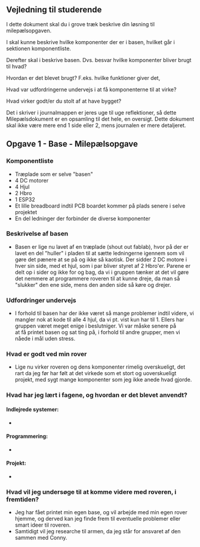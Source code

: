 ## Vejledning til studerende

I dette dokument skal du i grove træk beskrive din løsning til milepælsopgaven.

I skal kunne beskrive hvilke komponenter der er i basen, hvilket går i sektionen komponentliste.

Derefter skal i beskrive basen. Dvs. besvar hvilke komponenter bliver brugt til hvad? 

Hvordan er det blevet brugt? F.eks. hvilke funktioner giver det,

Hvad var udfordringerne undervejs i at få komponenterne til at virke?

Hvad virker godt/er du stolt af at have bygget?

Det i skriver i journalmappen er jeres uge til uge reflektioner, så dette Milepælsdokument er en opsamling til det hele, en oversigt. Dette dokument skal ikke være mere end 1 side eller 2, mens journalen er mere detaljeret.

## Opgave 1 - Base - Milepælsopgave

### Komponentliste 
  - Træplade som er selve "basen"
  - 4 DC motorer
  - 4 Hjul
  - 2 Hbro
  - 1 ESP32
  - Et lille breadboard indtil PCB boardet kommer på plads senere i selve projektet
  - En del ledninger der forbinder de diverse komponenter

### Beskrivelse af basen
  - Basen er lige nu lavet af en træplade (shout out fablab), hvor på der er lavet en del "huller" i pladen til at sætte ledningerne igennem som vil gøre det pænere at se på og ikke så kaotisk.
    Der sidder 2 DC motore i hver sin side, med et hjul, som i par bliver styret af 2 Hbro'er. Parene er delt op i sider og ikke for og bag, da vi i gruppen tænker at det vil gøre det nemmere at programmere roveren til at 
    kunne dreje, da man så "slukker" den ene side, mens den anden side så køre og drejer.

### Udfordringer undervejs
- I forhold til basen har der ikke været så mange problemer indtil videre, vi mangler nok at kode til alle 4 hjul, da vi pt. vist kun har til 1. Ellers har gruppen været meget enige i beslutniger. Vi var måske senere på   
  at få printet basen og sat ting på, i forhold til andre grupper, men vi nåede i mål uden stress.

### Hvad er godt ved min rover
  - Lige nu virker roveren og dens komponenter rimelig overskueligt, det rart da jeg før har følt at det virkede som et stort og uoverskueligt projekt, med sygt mange komponenter som jeg ikke anede hvad gjorde.

### Hvad har jeg lært i fagene, og hvordan er det blevet anvendt?
#### Indlejrede systemer:
  - 
#### Programmering:
  - 
#### Projekt:
  - 

### Hvad vil jeg undersøge til at komme videre med roveren, i fremtiden?
  - Jeg har fået printet min egen base, og vil arbejde med min egen rover hjemme, og derved kan jeg finde frem til eventuelle problemer eller smart ideer til roveren.
  - Samtidigt vil jeg researche til armen, da jeg står for ansvaret af den sammen med Conny.
